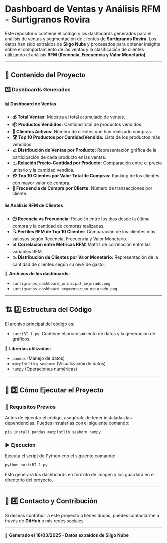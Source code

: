 # Dashboard de Ventas y Análisis RFM - Surtigranos Rovira

Este repositorio contiene el código y los dashboards generados para el análisis de ventas y segmentación de clientes de **Surtigranos Rovira**. Los datos han sido extraídos de **Siigo Nube** y procesados para obtener insights sobre el comportamiento de las ventas y la clasificación de clientes utilizando el análisis **RFM (Recencia, Frecuencia y Valor Monetario)**.

---

## 📌 Contenido del Proyecto

### 1️⃣ Dashboards Generados

#### **📊 Dashboard de Ventas**
- **💰 Total Ventas:** Muestra el total acumulado de ventas.
- **📦 Productos Vendidos:** Cantidad total de productos vendidos.
- **👥 Clientes Activos:** Número de clientes que han realizado compras.
- **🏆 Top 10 Productos por Cantidad Vendida:** Lista de los productos más vendidos.
- **📈 Distribución de Ventas por Producto:** Representación gráfica de la participación de cada producto en las ventas.
- **📉 Relación Precio-Cantidad por Producto:** Comparación entre el precio unitario y la cantidad vendida.
- **💳 Top 10 Clientes por Valor Total de Compras:** Ranking de los clientes con mayor valor de compra.
- **🔄 Frecuencia de Compra por Cliente:** Número de transacciones por cliente.

#### **📊 Análisis RFM de Clientes**
- **🕒 Recencia vs Frecuencia:** Relación entre los días desde la última compra y la cantidad de compras realizadas.
- **🔍 Perfiles RFM de Top 10 Clientes:** Comparación de los clientes más valiosos según Recencia, Frecuencia y Valor Monetario.
- **📊 Correlación entre Métricas RFM:** Matriz de correlación entre las variables RFM.
- **📉 Distribución de Clientes por Valor Monetario:** Representación de la cantidad de clientes según su nivel de gasto.

📂 **Archivos de los dashboards:**
- `surtigranos_dashboard_principal_mejorado.png`
- `surtigranos_dashboard_segmentacion_mejorado.png`

---

## 🏗️ 2️⃣ Estructura del Código

El archivo principal del código es:
- `surtiBI_1.py`: Contiene el procesamiento de datos y la generación de gráficos.

📌 **Librerías utilizadas:**
- `pandas` (Manejo de datos)
- `matplotlib` y `seaborn` (Visualización de datos)
- `numpy` (Operaciones numéricas)

---

## 🚀 3️⃣ Cómo Ejecutar el Proyecto

### 🔧 **Requisitos Previos**

Antes de ejecutar el código, asegúrate de tener instaladas las dependencias. Puedes instalarlas con el siguiente comando:
```bash
pip install pandas matplotlib seaborn numpy
```

### ▶️ **Ejecución**
Ejecuta el script de Python con el siguiente comando:
```bash
python surtiBI_1.py
```
Esto generará los dashboards en formato de imagen y los guardará en el directorio del proyecto.

---

## 🤝 4️⃣ Contacto y Contribución
Si deseas contribuir a este proyecto o tienes dudas, puedes contactarme a través de **GitHub** o mis redes sociales.

---

📅 **Generado el 18/03/2025 - Datos extraídos de Siigo Nube**
